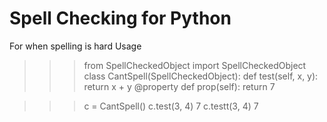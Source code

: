 # Spell Checking for Python


For when spelling is hard
Usage

>>> from SpellCheckedObject import SpellCheckedObject
>>> class CantSpell(SpellCheckedObject):
        def test(self, x, y):
            return x + y
        @property
        def prop(self):
            return 7

>>> c = CantSpell()
>>> c.test(3, 4)
7
>>> c.testt(3, 4)
7
